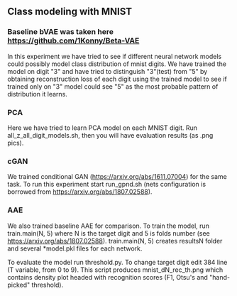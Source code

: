 ## Class modeling with MNIST

### Baseline bVAE was taken here https://github.com/1Konny/Beta-VAE

In this experiment we have tried to see if different neural network models could possibly model class distribution of mnist digits. We have trained the model on digit "3" and have tried to distinguish "3"(test) from "5" by obtaining reconstruction loss of each digit using the trained model to see if trained only on "3" model could see "5" as the most probable pattern of distribution it learns.

### PCA

Here we have tried to learn PCA model on each MNIST digit. Run all_z_all_digit_models.sh, then you will have evaluation results (as .png pics).

### cGAN

We trained conditional GAN (https://arxiv.org/abs/1611.07004) for the same task. To run this experiment start run_gpnd.sh (nets configuration is borrowed from https://arxiv.org/abs/1807.02588).

### AAE

We also trained baseline AAE for comparison. To train the model, run train.main(N, 5) where N is the target digit and 5 is folds number (see https://arxiv.org/abs/1807.02588). train.main(N, 5) creates resultsN folder and several \*model.pkl files for each network.

To evaluate the model run threshold.py. To change target digit edit 384 line (T variable, from 0 to 9). This script produces mnist_dN_rec_th.png which contains density plot headed with recognition scores (F1, Otsu's and "hand-picked" threshold).

